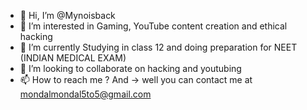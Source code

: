 - 👋 Hi, I’m @Mynoisback
- 👀 I’m interested in Gaming, YouTube content creation and ethical hacking
- 🌱 I’m currently Studying in class 12 and doing preparation for NEET (INDIAN MEDICAL EXAM)
- 💞️ I’m looking to collaborate on hacking and youtubing 
- 📫 How to reach me ? And -> well you can contact me at mondalmondal5to5@gmail.com

<!---
Mynoisback/Mynoisback is a ✨ special ✨ repository because its `README.md` (this file) appears on your GitHub profile.
You can click the Preview link to take a look at your changes.
--->
